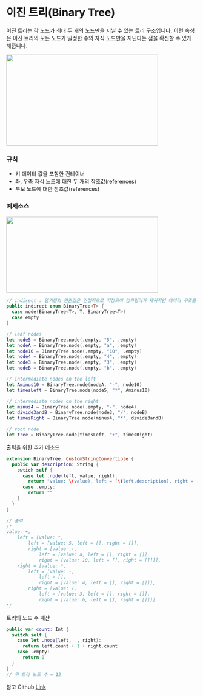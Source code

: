 # 이진 트리(Binary Tree)
이진 트리는 각 노드가 최대 두 개의 노드만을 지닐 수 있는 트리 구조입니다.
이런 속성은 이진 트리의 모든 노드가 일정한 수의 자식 노드만을 지닌다는 점을 확신할 수 있게 해줍니다.

<img src="https://user-images.githubusercontent.com/33976758/37338061-9f650bb8-26f9-11e8-8fcd-1b981e3a961a.png" width="400" height="240">

### 규칙
  - 키 데이터 값을 포함한 컨테이너
  - 좌, 우측 자식 노드에 대한 두 개의 참조값(references)
  - 부모 노드에 대한 참조값(references)

### 예제소스
<img src="https://user-images.githubusercontent.com/33976758/37338068-a4f9da90-26f9-11e8-858d-5760b20ddb01.png" width="400" height="200">

```Swift
// indirect : 열거형의 연관값은 간접적으로 지정되어 컴파일러가 재귀적인 데이터 구조를 적절하게 만들 수 있도록 해줍니다.
public indirect enum BinaryTree<T> {
  case node(BinaryTree<T>, T, BinaryTree<T>)
  case empty
}

// leaf nodes
let node5 = BinaryTree.node(.empty, "5", .empty)
let nodeA = BinaryTree.node(.empty, "a", .empty)
let node10 = BinaryTree.node(.empty, "10", .empty)
let node4 = BinaryTree.node(.empty, "4", .empty)
let node3 = BinaryTree.node(.empty, "3", .empty)
let nodeB = BinaryTree.node(.empty, "b", .empty)

// intermediate nodes on the left
let Aminus10 = BinaryTree.node(nodeA, "-", node10)
let timesLeft = BinaryTree.node(node5, "*", Aminus10)

// intermediate nodes on the right
let minus4 = BinaryTree.node(.empty, "-", node4)
let divide3andB = BinaryTree.node(node3, "/", nodeB)
let timesRight = BinaryTree.node(minus4, "*", divide3andB)

// root node
let tree = BinaryTree.node(timesLeft, "+", timesRight)
```

출력을 위한 추가 메소드
```Swift
extension BinaryTree: CustomStringConvertible {
  public var description: String {
    swtich self {
      case let .node(left, value, right):
        return "value: \(value), left = [\(left.description), right = [\(right.description)]"
      case .empty:
        return ""
    }
  }
}

// 출력
/*
value: +,
	left = [value: *,
		left = [value: 5, left = [], right = []],
		right = [value: -,
			left = [value: a, left = [], right = []],
			right = [value: 10, left = [], right = []]]],
	right = [value: *,
		left = [value: -,
			left = [],
			right = [value: 4, left = [], right = []]],
		right = [value: /,
			left = [value: 3, left = [], right = []],
			right = [value: b, left = [], right = []]]]
*/
```

트리의 노드 수 계산
```Swift
public var count: Int {
  switch self {
    case let .node(left, _, right):
      return left.count + 1 + right.count
    case .empty:
      return 0      
  }
}
// 위 트리 노드 수 = 12
```

참고 Github [Link](https://github.com/raywenderlich/swift-algorithm-club)

